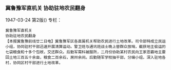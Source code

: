 ### 冀鲁豫军直机关  协助驻地农民翻身

1947-03-24
第2版()
专栏：

    冀鲁豫军直机关
    协助驻地农民翻身
    【本报冀鲁豫前线廿二日电】冀鲁豫军区各直属机关帮助农民进行土地改革。司令部特成立民运小组，协同驻村干部迅速开展清算运动。警卫班与通讯班战士晚上替群众放哨，截获地主偷运的七袋粮食和十多个包袱，交还群众。后勤军需科被服所，二月份协助某村农民向王家恶霸地主要回土地三百五十余亩，粮食二百余石，房卅余间。后勤随军学校抽干部，分编小组，深入驻地各村，协同区村干部进行土地改革。
